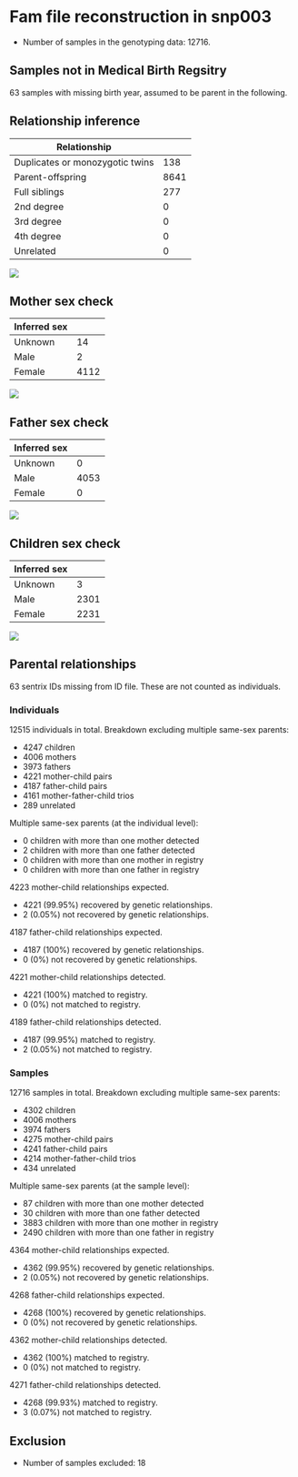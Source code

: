 # Fam file reconstruction in snp003
- Number of samples in the genotyping data: 12716.
## Samples not in Medical Birth Regsitry
63 samples with missing birth year, assumed to be parent in the following.
## Relationship inference
| Relationship |   |
| ------------ | - |
| Duplicates or monozygotic twins| 138 |
| Parent-offspring| 8641 |
| Full siblings| 277 |
| 2nd degree| 0 |
| 3rd degree| 0 |
| 4th degree| 0 |
| Unrelated| 0 |

![](fam_reconstruction/ibd_plot.png)
## Mother sex check
| Inferred sex |   |
| ------------ | - |
| Unknown | 14 |
| Male | 2 |
| Female | 4112 |

![](fam_reconstruction/mother_sex_plot.png)
## Father sex check
| Inferred sex |   |
| ------------ | - |
| Unknown | 0 |
| Male | 4053 |
| Female | 0 |

![](fam_reconstruction/father_sex_plot.png)
## Children sex check
| Inferred sex |   |
| ------------ | - |
| Unknown | 3 |
| Male | 2301 |
| Female | 2231 |

![](fam_reconstruction/children_sex_plot.png)
## Parental relationships
63 sentrix IDs missing from ID file. These are not counted as individuals.
###  Individuals
12515 individuals in total. Breakdown excluding multiple same-sex parents:
 -  4247 children
 -  4006 mothers
 -  3973 fathers
 -  4221 mother-child pairs
 -  4187 father-child pairs
 -  4161 mother-father-child trios
 -  289 unrelated

Multiple same-sex parents (at the individual level):
 -  0 children with more than one mother detected
 -  2 children with more than one father detected
 -  0 children with more than one mother in registry
 -  0 children with more than one father in registry

4223 mother-child relationships expected.
- 4221 (99.95%) recovered by genetic relationships.
- 2 (0.05%) not recovered by genetic relationships.


4187 father-child relationships expected.
- 4187 (100%) recovered by genetic relationships.
- 0 (0%) not recovered by genetic relationships.


4221 mother-child relationships detected.
- 4221 (100%) matched to registry.
- 0 (0%) not matched to registry.


4189 father-child relationships detected.
- 4187 (99.95%) matched to registry.
- 2 (0.05%) not matched to registry.


###  Samples
12716 samples in total. Breakdown excluding multiple same-sex parents:
 -  4302 children
 -  4006 mothers
 -  3974 fathers
 -  4275 mother-child pairs
 -  4241 father-child pairs
 -  4214 mother-father-child trios
 -  434 unrelated

Multiple same-sex parents (at the sample level):
 -  87 children with more than one mother detected
 -  30 children with more than one father detected
 -  3883 children with more than one mother in registry
 -  2490 children with more than one father in registry

4364 mother-child relationships expected.
- 4362 (99.95%) recovered by genetic relationships.
- 2 (0.05%) not recovered by genetic relationships.


4268 father-child relationships expected.
- 4268 (100%) recovered by genetic relationships.
- 0 (0%) not recovered by genetic relationships.


4362 mother-child relationships detected.
- 4362 (100%) matched to registry.
- 0 (0%) not matched to registry.


4271 father-child relationships detected.
- 4268 (99.93%) matched to registry.
- 3 (0.07%) not matched to registry.


## Exclusion
- Number of samples excluded: 18
